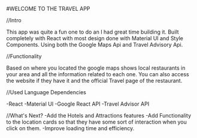 #WELCOME TO THE TRAVEL APP

//Intro

This app was quite a fun one to do an I had great time building it. Built completely with React with most design done with Material UI and Style Components. Using both the Google Maps Api and Travel Advisory Api.

//Functionality

Based on where you located the google maps shows local restaurants in your area and all the information related to each one. You can also access the website if they have it and the official Travel page of the restaurant.

//Used Language Dependencies

-React
-Material UI
-Google React API
-Travel Advisor API


//What's Next?
-Add the Hotels and Attractions features
-Add Functionality to the location cards so that they have some sort of interaction when you click on them.
-Improve loading time and efficiency.
